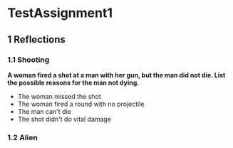 # TestAssignment1

## 1 Reflections


### 1.1 Shooting

**A woman fired a shot at a man with her gun, but the man did not die. List the possible
reasons for the man not dying.**

- The woman missed the shot
- The woman fired a round with no projectile
- The man can't die
- The shot didn't do vital damage


### 1.2 Alien